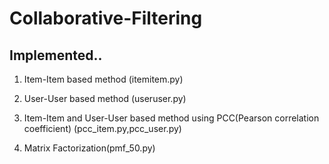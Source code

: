 Collaborative-Filtering
=============

Implemented..
-------------

1. Item-Item based method (itemitem.py)

2. User-User based method (useruser.py)

3. Item-Item and User-User based method using PCC(Pearson correlation coefficient) (pcc_item.py,pcc_user.py)

4. Matrix Factorization(pmf_50.py)
